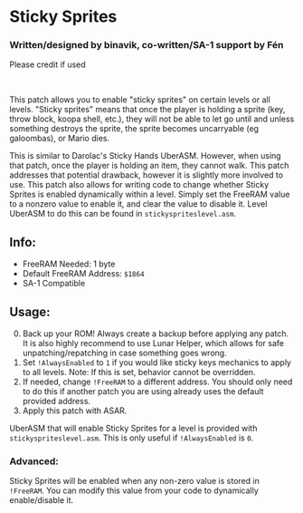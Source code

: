 # Sticky Sprites
### Written/designed by binavik, co-written/SA-1 support by Fén
Please credit if used

<br/>

This patch allows you to enable "sticky sprites" on certain levels or all levels.
"Sticky sprites" means that once the player is holding a sprite (key, throw block,
koopa shell, etc.), they will not be able to let go until and unless something
destroys the sprite, the sprite becomes uncarryable (eg galoombas), or Mario dies.

This is similar to Darolac's Sticky Hands UberASM. However, when using that patch,
once the player is holding an item, they cannot walk. This patch addresses that
potential drawback, however it is slightly more involved to use. This patch also
allows for writing code to change whether Sticky Sprites is enabled dynamically
within a level. Simply set the FreeRAM value to a nonzero value to enable it,
and clear the value to disable it. Level UberASM to do this can be found in `stickyspriteslevel.asm`.

## Info:
* FreeRAM Needed: 1 byte
* Default FreeRAM Address: `$1864`
* SA-1 Compatible

## Usage:

0. Back up your ROM! Always create a backup before applying any patch. It is also 
   highly recommend to use Lunar Helper, which allows for safe unpatching/repatching
   in case something goes wrong.
1. Set `!AlwaysEnabled` to `1` if you would like sticky keys mechanics to apply to all
   levels. Note: If this is set, behavior cannot be overridden.
2. If needed, change `!FreeRAM` to a different address. You should only need to do
   this if another patch you are using already uses the default provided address.
3. Apply this patch with ASAR.

UberASM that will enable Sticky Sprites for a level is provided with `stickyspriteslevel.asm`. This is only useful if `!AlwaysEnabled` is `0`.

### Advanced:

Sticky Sprites will be enabled when any non-zero value is stored in `!FreeRAM`. You can modify this value from your code to dynamically enable/disable it.
